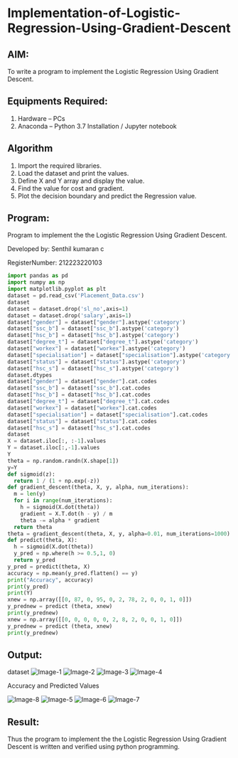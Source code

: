 # Implementation-of-Logistic-Regression-Using-Gradient-Descent

## AIM:
To write a program to implement the Logistic Regression Using Gradient Descent.

## Equipments Required:
1. Hardware – PCs
2. Anaconda – Python 3.7 Installation / Jupyter notebook

## Algorithm
1. Import the required libraries.
2. Load the dataset and print the values.
3. Define X and Y array and display the value.
4. Find the value for cost and gradient.
5. Plot the decision boundary and predict the Regression value.

## Program:
Program to implement the the Logistic Regression Using Gradient Descent.

Developed by: Senthil kumaran c

RegisterNumber: 212223220103

```python
import pandas as pd
import numpy as np
import matplotlib.pyplot as plt
dataset = pd.read_csv('Placement_Data.csv')
dataset
dataset = dataset.drop('sl_no',axis=1)
dataset = dataset.drop('salary',axis=1)
dataset["gender"] = dataset["gender"].astype('category')
dataset["ssc_b"] = dataset["ssc_b"].astype('category')
dataset["hsc_b"] = dataset["hsc_b"].astype('category')
dataset["degree_t"] = dataset["degree_t"].astype('category')
dataset["workex"] = dataset["workex"].astype('category')
dataset["specialisation"] = dataset["specialisation"].astype('category')
dataset["status"] = dataset["status"].astype('category')
dataset["hsc_s"] = dataset["hsc_s"].astype('category')
dataset.dtypes
dataset["gender"] = dataset["gender"].cat.codes
dataset["ssc_b"] = dataset["ssc_b"].cat.codes
dataset["hsc_b"] = dataset["hsc_b"].cat.codes
dataset["degree_t"] = dataset["degree_t"].cat.codes
dataset["workex"] = dataset["workex"].cat.codes
dataset["specialisation"] = dataset["specialisation"].cat.codes
dataset["status"] = dataset["status"].cat.codes
dataset["hsc_s"] = dataset["hsc_s"].cat.codes
dataset
X = dataset.iloc[:, :-1].values
Y = dataset.iloc[:,-1].values
Y
theta = np.random.randn(X.shape[1])
y=Y
def sigmoid(z):
  return 1 / (1 + np.exp(-z))
def gradient_descent(theta, X, y, alpha, num_iterations):
  m = len(y)
  for i in range(num_iterations):
    h = sigmoid(X.dot(theta))
    gradient = X.T.dot(h - y) / m
    theta -= alpha * gradient
  return theta
theta = gradient_descent(theta, X, y, alpha=0.01, num_iterations=1000)
def predict(theta, X):
  h = sigmoid(X.dot(theta))
  y_pred = np.where(h >= 0.5,1, 0)
  return y_pred
y_pred = predict(theta, X)
accuracy = np.mean(y_pred.flatten() == y)
print("Accuracy", accuracy)
print(y_pred)
print(Y)
xnew = np.array([[0, 87, 0, 95, 0, 2, 78, 2, 0, 0, 1, 0]])
y_prednew = predict (theta, xnew)
print(y_prednew)
xnew = np.array([[0, 0, 0, 0, 0, 2, 8, 2, 0, 0, 1, 0]])
y_prednew = predict (theta, xnew)
print(y_prednew)
```

## Output:
dataset
![Image-1](https://github.com/user-attachments/assets/be38beee-3062-4a18-81aa-eceebfdf17c3)
![Image-2](https://github.com/user-attachments/assets/82cc1b6b-badd-4720-8fb6-b2c7e91927ff)
![Image-3](https://github.com/user-attachments/assets/16942f4e-d8bc-4231-972c-530a929cbcf2)
![Image-4](https://github.com/user-attachments/assets/6f2e7df0-0623-4152-a6c1-b509c1710c57)

Accuracy and Predicted Values

![Image-8](https://github.com/user-attachments/assets/b6baa93d-7a2d-4887-82eb-706d1c809085)
![Image-5](https://github.com/user-attachments/assets/c491d7c8-3a02-4e87-bd23-e7e24ecbc650)
![Image-6](https://github.com/user-attachments/assets/73483700-b74f-42e6-8c83-1e02a6cda013)
![Image-7](https://github.com/user-attachments/assets/928f8db1-59db-4077-903c-b25d6c676c80)

## Result:
Thus the program to implement the the Logistic Regression Using Gradient Descent is written and verified using python programming.

